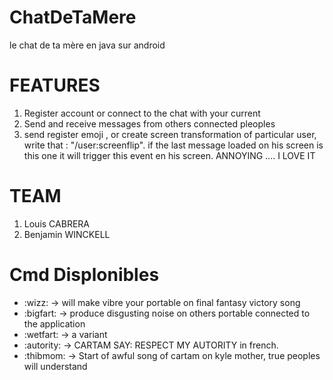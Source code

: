 ChatDeTaMere
============

le chat de ta mère en java sur android

# FEATURES #
1.  Register account or connect to the chat with your current
2.  Send and receive messages from others connected pleoples
3.  send register emoji , or create screen transformation of particular user, write that : "/user:screenflip".
if the last message loaded on his screen is this one it will trigger this event en his screen.
ANNOYING .... I LOVE IT 

# TEAM # 
1.  Louis CABRERA
2.  Benjamin WINCKELL

# Cmd Displonibles #

*  :wizz: -> will make vibre your portable on final fantasy victory song
*  :bigfart: -> produce disgusting noise on others portable connected to the application
*  :wetfart: -> a variant
*  :autority: -> CARTAM SAY: RESPECT MY AUTORITY in french.
*  :thibmom: -> Start of awful song of cartam on kyle mother, true peoples will understand
